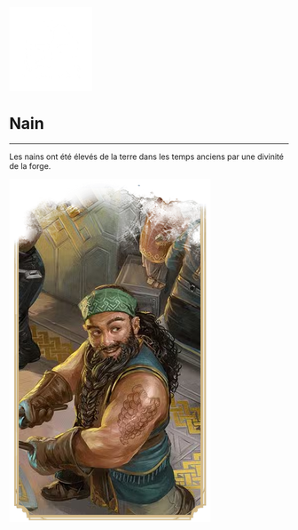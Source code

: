 <div class="icon-container">
  <img src="../_media/especes/Nain.png" alt="Nain" class="icon-r-title" data-no-zoom />

# Nain  <!-- {docsify-ignore} -->

</div>

---

<div class="bloc-pres">
<div class="bloc-texte">
  <div class="texte">
    <p>Les nains ont été élevés de la terre dans les temps anciens par une divinité de la forge.</p>
  </div>
  </div>
  <img src="../_media/especes/pres-nain.png" alt="Nain" class="img-pres" data-no-zoom />
</div>